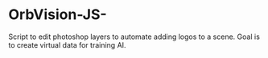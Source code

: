 # OrbVision-JS-
Script to edit photoshop layers to automate adding logos to a scene.  Goal is to create virtual data for training AI.

